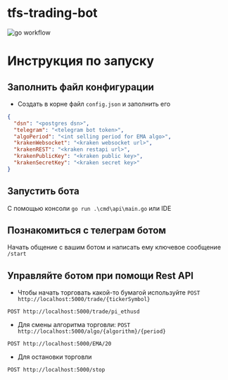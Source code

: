 # tfs-trading-bot

![go workflow](https://github.com/khodand/tfs-trading-bot/actions/workflows/go.yml/badge.svg)

# Инструкция по запуску
## Заполнить файл конфигурации
- Создать в корне файл `config.json` и заполнить его
```json
{
  "dsn": "<postgres dsn>",
  "telegram": "<telegram bot token>",
  "algoPeriod": "<int selling period for EMA algo>",
  "krakenWebsocket": "<kraken websocket url>",
  "krakenREST": "<kraken restapi url>",
  "krakenPublicKey": "<kraken public key>",
  "krakenSecretKey": "<kraken secret key>"
}
```

## Запустить бота
C помощью консоли 
`go run .\cmd\api\main.go` или IDE

## Познакомиться с телеграм ботом
Начать общение с вашим ботом и написать ему ключевое сообщение `/start`

## Управляйте ботом при помощи Rest API
- Чтобы начать торговать какой-то бумагой используйте `POST http://localhost:5000/trade/{tickerSymbol}`
```http request
POST http://localhost:5000/trade/pi_ethusd
```
- Для смены алгоритма торговли: `POST http://localhost:5000/algo/{algorithm}/{period}`
```http request
POST http://localhost:5000/EMA/20
```
- Для остановки торговли
```http request
POST http://localhost:5000/stop
```
